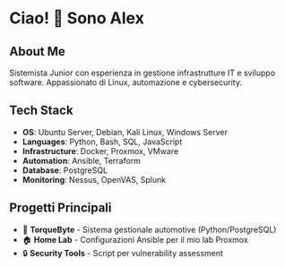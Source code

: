 # Ciao! 👋 Sono Alex

## About Me
Sistemista Junior con esperienza in gestione infrastrutture IT e sviluppo software. 
Appassionato di Linux, automazione e cybersecurity.

## Tech Stack
- **OS**: Ubuntu Server, Debian, Kali Linux, Windows Server
- **Languages**: Python, Bash, SQL, JavaScript
- **Infrastructure**: Docker, Proxmox, VMware
- **Automation**: Ansible, Terraform
- **Database**: PostgreSQL
- **Monitoring**: Nessus, OpenVAS, Splunk

## Progetti Principali
- 🚗 **TorqueByte** - Sistema gestionale automotive (Python/PostgreSQL)
- 🏠 **Home Lab** - Configurazioni Ansible per il mio lab Proxmox
- 🔒 **Security Tools** - Script per vulnerability assessment
